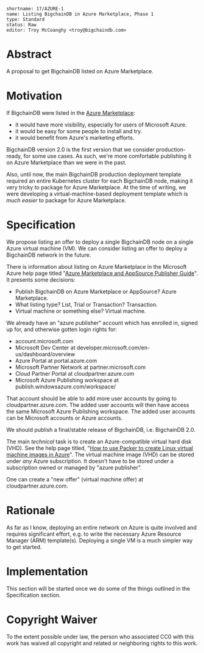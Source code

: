 ```
shortname: 17/AZURE-1
name: Listing BigchainDB in Azure Marketplace, Phase 1
type: Standard
status: Raw
editor: Troy McCoanghy <troy@bigchaindb.com>
```

# Abstract

A proposal to get BigchainDB listed on Azure Marketplace.

# Motivation

If BigchainDB were listed in the [Azure Marketplace](https://azuremarketplace.microsoft.com/en-us/marketplace/):

- it would have more visibility, especially for users of Microsoft Azure.
- it would be easy for some people to install and try.
- it would benefit from Azure's marketing efforts.

BigchainDB version 2.0 is the first version that we consider production-ready, for some use cases. As such, we're more comfortable publishing it on Azure Marketplace than we were in the past.

Also, until now, the main BigchainDB production deployment template required an entire Kubernetes cluster for each BigchainDB node, making it very tricky to package for Azure Marketplace. At the time of writing, we were developing a virtual-machine-based deployment template which is _much easier_ to package for Azure Marketplace.

# Specification

We propose listing an offer to deploy a single BigchainDB node on a single Azure virtual machine (VM). We can consider listing an offer to deploy a BigchainDB network in the future.

There is information about listing on Azure Marketplace in the Microsoft Azure help page titled "[Azure Marketplace and AppSource Publisher Guide](https://docs.microsoft.com/en-us/azure/marketplace/marketplace-publishers-guide)". It presents some decisions:

- Publish BigchainDB on Azure Marketplace or AppSource? Azure Marketplace.
- What listing type? List, Trial or Transaction? Transaction.
- Virtual machine or something else? Virtual machine.

We already have an "azure publisher" account which has enrolled in, signed up for, and otherwise gotten login rights for:

* account.microsoft.com
* Microsoft Dev Center at developer.microsoft.com/en-us/dashboard/overview
* Azure Portal at portal.azure.com
* Microsoft Partner Network at partner.microsoft.com
* Cloud Partner Portal at cloudpartner.azure.com
* Microsoft Azure Publishing workspace at publish.windowsazure.com/workspace/

That account should be able to add more user accounts by going to cloudpartner.azure.com. The added user accounts will then have access the same Microsoft Azure Publishing workspace. The added user accounts can be Microsoft accounts or Azure accounts.

We should publish a final/stable release of BigchainDB, i.e. BigchainDB 2.0.

The main _technical_ task is to create an Azure-compatible virtual hard disk (VHD).
See the help page titled, "[How to use Packer to create Linux virtual machine images in Azure](https://docs.microsoft.com/en-us/azure/virtual-machines/linux/build-image-with-packer)".
The virtual machine image (VHD) can be stored under _any_ Azure subscription. It doesn't have to be stored under a subscription owned or managed by "azure publisher".

One can create a "new offer" (virtual machine offer) at cloudpartner.azure.com.

# Rationale

As far as I know, deploying an entire network on Azure is quite involved and requires significant effort, e.g. to write the necessary Azure Resource Manager (ARM) template(s). Deploying a single VM is a much simpler way to get started.

# Implementation

This section will be started once we do some of the things outlined in the Specification section.

# Copyright Waiver

To the extent possible under law, the person who associated CC0 with this work has waived all copyright and related or neighboring rights to this work.
